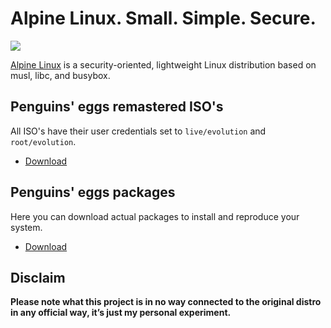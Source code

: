 # Alpine Linux. Small. Simple. Secure.
![](/img/alpine.svg)

[Alpine Linux](https://alpinelinux.org/) is a security-oriented, lightweight Linux distribution based on musl, libc, and busybox.

## Penguins' eggs remastered ISO's
All ISO's have their user credentials set to ```live/evolution``` and ```root/evolution```.

* [Download](/)

## Penguins' eggs packages
Here you can download actual packages to install and reproduce your system.

* [Download](/)

## Disclaim
__Please note what this project is in no way connected to the original distro in any official way, it’s just my personal experiment.__
